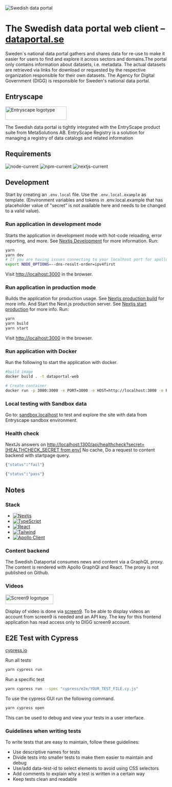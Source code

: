 ![Swedish data portal](https://www.dataportal.se/images/svdp-favicon-64.png)

# The Swedish data portal web client – [dataportal.se](https://www.dataportal.se)

Sweden´s national data portal gathers and shares data for re-use to make it easier for users to find and explore it across sectors and domains.The portal only contains information about datasets, i.e. metadata. The actual datasets are retrieved via links for download or requested by the respective organization responsible for their own datasets. The Agency for Digital Government (DIGG) is responsible for Sweden's national data portal.

## Entryscape

[<img alt="Entryscape logotype" src="https://entryscape.com/wp-content/uploads/2023/01/Entryscape-by-Metasolutions-w385px-Retina-2.png" width="191" height="42">](https://entryscape.com/en)

The Swedish data portal is tightly integrated with the EntryScape product suite from MetaSolutions AB.
EntryScape Registry is a solution for managing a registry of data catalogs and related information

## Requirements

![node-current](https://img.shields.io/badge/node-22-green)
![npm-current](https://img.shields.io/badge/npm-10-green)
![nextjs-current](https://img.shields.io/badge/nextjs-13-green)

## Development

Start by creating an `.env.local` file. Use the `.env.local.example` as template.
(Environment variables and tokens in .env.local.example that has placeholder value of "secret" is not available here and needs to be changed to a valid value).

### Run application in development mode

Starts the application in development mode with hot-code reloading, error reporting, and more. See [Nextjs Development](https://nextjs.org/docs/app/api-reference/next-cli#development) for more information.
Run:

```sh
yarn
yarn dev
# If you are having issues connecting to your localhost port for apollo:
export NODE_OPTIONS=--dns-result-order=ipv4first
```

Visit [http://localhost:3000](http://localhost:3000) in the browser.

### Run application in production mode

Builds the application for production usage. See [Nextjs production build](https://nextjs.org/docs/app/api-reference/next-cli#build) for more info.
And Start the Next.js production server. See [Nextjs start production](https://nextjs.org/docs/app/api-reference/next-cli#production) for more info.
Run:

```sh
yarn
yarn build
yarn start
```

Visit [http://localhost:3000](http://localhost:3000) in the browser.

### Run application with Docker

Run the following to start the application with docker.

```sh
#build image
docker build . -t dataportal-web

# Create container
docker run -p 3000:3000 -e PORT=3000 -e HOST=http://localhost:3000 -e REACT_APP_APOLLO_URL=http://localhost:1400 -e REACT_APP_RUNTIME_ENV=prod -e IMAGE_DOMAIN=host.docker.internal -e REACT_APP_MEDIA_BASE_URL="http://host.docker.internal:1400/assets/dataportal" --add-host=host.docker.internal:host-gateway dataportal-web
```

### Local testing with Sandbox data

Go to: [sandbox.localhost](http://sandbox.localhost:3000/) to test and explore the site with data from Entryscape sandbox environment.

### Health check

NextJs answers on [http://localhost:1300/api/healthcheck?secret=[HEALTHCHECK_SECRET from env]](http://localhost:1300/api/healthcheck?secret=)
No cache, Do a request to content backend with startpage query.

```sh
{"status":"fail"}
```

```sh
{"status":"pass"}
```

## Notes

### Stack

- [![Nextjs](https://badgen.net/badge/Nextjs/JS%20framework/blue)](https://nextjs.org/)
- [![TypeScript](https://badgen.net/badge/TypeScript/For%20static%20types/blue)](https://www.typescriptlang.org/)
- [![React](https://badgen.net/badge/React/For%20UI/blue)](https://reactjs.org/)
- [![Tailwind](https://badgen.net/badge/Tailwind/For%20styling/blue)](https://tailwindcss.com/)
- [![Apollo Client](https://badgen.net/badge/Apollo%20Client/For%20federated%20content/blue)](https://www.apollographql.com/docs/react/)

### Content backend

The Swedish Dataportal consumes news and content via a GraphQL proxy. The content is
rendered with Apollo GraphQl and React. The proxy is not published on Github.

### Videos

[<img alt="Screen9 logotype" src="https://screen9.com/wp-content/uploads/Screen9-logo-Black-CMYK.svg" width="150" height="30">](https://screen9.com/)

Display of video is done via [screen9](https://screen9.com/). To be able to display videos an account from screen9 is needed and an API key.
The key for this frontend application has read access only to DIGG screen9 account.

## E2E Test with Cypress

[cypress.io](https://www.cypress.io/)

Run all tests

```bash
yarn cypress run
```

Run a specific test

```bash
yarn cypress run --spec "cypress/e2e/YOUR_TEST_FILE.cy.js"
```

To use the cypress GUI run the following command.

```bash
yarn cypress open
```

This can be used to debug and view your tests in a user interface.

### Guidelines when writing tests

To write tests that are easy to maintain, follow these guidelines:

- Use descriptive names for tests
- Divide tests into smaller tests to make them easier to maintain and debug
- Use/add data-test-id to select elements to avoid using CSS selectors
- Add comments to explain why a test is written in a certain way
- Keep tests clean and readable
